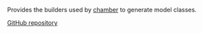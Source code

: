 Provides the builders used by [chamber] to generate model classes.

[GitHub repository](https://github.com/caiopo/chamber)

[chamber]: https://pub.dartlang.org/packages/chopper_generator
